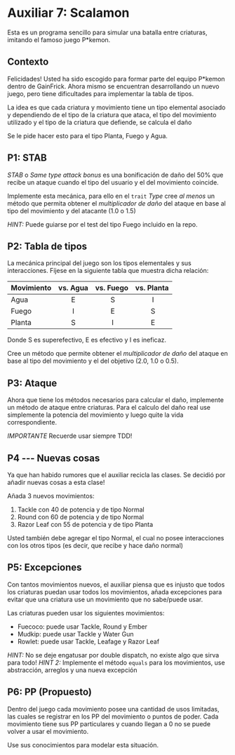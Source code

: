 # Auxiliar 7: Scalamon

Esta es un programa sencillo para simular una batalla entre criaturas, imitando el famoso juego P*kemon.

## Contexto
Felicidades! Usted ha sido escogido para formar parte del equipo P*kemon dentro de GainFrick. Ahora mismo se
encuentran desarrollando un nuevo juego, pero tiene dificultades para implementar la tabla de tipos.

La idea es que cada criatura y movimiento tiene un tipo elemental asociado y dependiendo de el tipo de
la criatura que ataca, el tipo del movimiento utilizado y el tipo de la criatura que defiende, se calcula el daño

Se le pide hacer esto para el tipo Planta, Fuego y Agua.

## P1: STAB

_STAB_ o _Same type attack bonus_ es una bonificación de daño del 50% que recibe un ataque cuando el tipo del
usuario y el del movimiento coincide.

Implemente esta mecánica, para ello en el `trait` _Type_ cree *al menos* un método que permita obtener el *multiplicador de daño*
del ataque en base al tipo del movimiento y del atacante (1.0 o 1.5)

_HINT:_ Puede guiarse por el test del tipo Fuego incluido en la repo.

## P2: Tabla de tipos

La mecánica principal del juego son los tipos elementales y sus interacciones. Fíjese en la siguiente tabla
que muestra dicha relación:

| Movimiento | vs. Agua | vs. Fuego | vs. Planta |
| - | :-: | :-: | :-: |
| Agua | E | S | I |
| Fuego | I  | E | S |
| Planta | S | I | E |

Donde S es superefectivo, E es efectivo y I es ineficaz.

Cree un método que permite obtener el *multiplicador de daño* del ataque en base al tipo del movimiento y el del objetivo (2.0, 1.0 o 0.5).

## P3: Ataque

Ahora que tiene los métodos necesarios para calcular el daño, implemente un método de ataque entre criaturas. Para el calculo del daño
real use simplemente la potencia del movimiento y luego quite la vida correspondiente.

*IMPORTANTE* Recuerde usar siempre TDD!

## P4 --- Nuevas cosas
Ya que han habido rumores que el auxiliar recicla las clases. Se decidió por añadir nuevas cosas a esta clase!

Añada 3 nuevos movimientos:

1. Tackle con 40 de potencia y de tipo Normal
2. Round con 60 de potencia y de tipo Normal
3. Razor Leaf con 55 de potencia y de tipo Planta

Usted también debe agregar el tipo Normal, el cual no posee interacciones con los otros tipos (es decir, que recibe y hace daño normal)

## P5: Excepciones
Con tantos movimientos nuevos, el auxiliar piensa que es injusto que todos los criaturas puedan usar todos los movimientos,
añada excepciones para evitar que una criatura use un movimiento que no sabe/puede usar.

Las criaturas pueden usar los siguientes movimientos:
- Fuecoco: puede usar Tackle, Round y Ember
- Mudkip: puede usar Tackle y Water Gun
- Rowlet: puede usar Tackle, Leafage y Razor Leaf

_HINT:_ No se deje engatusar por double dispatch, no existe algo que sirva para todo!
_HINT 2:_ Implemente el método `equals` para los movimientos, use abstracción, arreglos y una nueva excepción

## P6: PP (Propuesto)
Dentro del juego cada movimiento posee una cantidad de usos limitadas, las cuales
se registrar en los PP del movimiento o puntos de poder. Cada movimiento tiene
sus PP particulares y cuando llegan a 0 no se puede volver a usar el movimiento.

Use sus conocimientos para modelar esta situación.